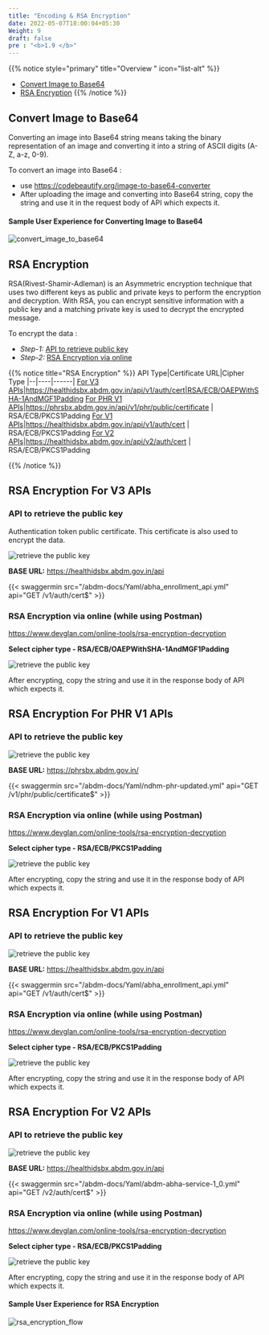 ```yaml
---
title: "Encoding & RSA Encryption"
date: 2022-05-07T18:00:04+05:30
Weight: 9
draft: false
pre : "<b>1.9 </b>"
---
```



{{% notice style="primary" title="Overview " icon="list-alt" %}}
- [Convert Image to Base64](#convert-image-to-base64)
- [RSA Encryption](#rsa-encryption)
{{% /notice %}}

## Convert Image to Base64 
Converting an image into Base64 string means taking the binary representation of an image and converting it into a string of ASCII digits (A-Z, a-z, 0-9).

To convert an image into Base64 :
- use https://codebeautify.org/image-to-base64-converter
- After uploading the image and converting into Base64 string, copy the string and use it in the request body of API which expects it.

#### Sample User Experience for Converting Image to Base64

![convert_image_to_base64](../convert_image_to_base64.gif)


## RSA Encryption
RSA(Rivest-Shamir-Adleman) is an Asymmetric encryption technique that uses two different keys as public and private keys to perform the encryption and decryption. With RSA, you can encrypt sensitive information with a public key and a matching private key is used to decrypt the encrypted message.


To encrypt the data :
- *Step-1:* [API to retrieve public key](#api-to-retrieve-the-public-key)
- *Step-2:* [RSA Encryption via online](#rsa-encryption-via-online-while-using-postman)

{{% notice title="RSA Encryption" %}}
API Type|Certificate URL|Cipher Type
|--|----|------|
[For V3 APIs](#rsa-encryption-for-v3-apis)|https://healthidsbx.abdm.gov.in/api/v1/auth/cert|RSA/ECB/OAEPWithSHA-1AndMGF1Padding
[For PHR V1 APIs](#rsa-encryption-for-phr-v1-apis)|https://phrsbx.abdm.gov.in/api/v1/phr/public/certificate | RSA/ECB/PKCS1Padding
[For V1 APIs](#rsa-encryption-for-v1-apis)|https://healthidsbx.abdm.gov.in/api/v1/auth/cert | RSA/ECB/PKCS1Padding
[For V2 APIs](#rsa-encryption-for-v2-apis)|https://healthidsbx.abdm.gov.in/api/v2/auth/cert | RSA/ECB/PKCS1Padding

{{% /notice %}}

## RSA Encryption For V3 APIs

### API to retrieve the public key
Authentication token public certificate. This certificate is also used to encrypt the data.

![retrieve the public key](../retrieve_public_keey_api.png)


**BASE URL:** https://healthidsbx.abdm.gov.in/api

{{< swaggermin src="/abdm-docs/Yaml/abha_enrollment_api.yml" api="GET /v1/auth/cert$" >}}

### RSA Encryption via online (while using Postman)

https://www.devglan.com/online-tools/rsa-encryption-decryption

**Select cipher type - RSA/ECB/OAEPWithSHA-1AndMGF1Padding**

![retrieve the public key](../cipher_type.png)

After encrypting, copy the string and use it in the response body of API which expects it.


## RSA Encryption For PHR V1 APIs

### API to retrieve the public key


![retrieve the public key](../public_certificate_for_other_api.png)


**BASE URL:** https://phrsbx.abdm.gov.in/

{{< swaggermin src="/abdm-docs/Yaml/ndhm-phr-updated.yml" api="GET /v1/phr/public/certificate$" >}}

### RSA Encryption via online (while using Postman)

https://www.devglan.com/online-tools/rsa-encryption-decryption

**Select cipher type - RSA/ECB/PKCS1Padding**

![retrieve the public key](../cipher_type_others.png)

After encrypting, copy the string and use it in the response body of API which expects it.


## RSA Encryption For V1 APIs

### API to retrieve the public key


![retrieve the public key](../v1_api.png)

**BASE URL:** https://healthidsbx.abdm.gov.in/api

{{< swaggermin src="/abdm-docs/Yaml/abha_enrollment_api.yml" api="GET /v1/auth/cert$" >}}

### RSA Encryption via online (while using Postman)

https://www.devglan.com/online-tools/rsa-encryption-decryption

**Select cipher type - RSA/ECB/PKCS1Padding**

![retrieve the public key](../cipher_type_others.png)

After encrypting, copy the string and use it in the response body of API which expects it.


## RSA Encryption For V2 APIs

### API to retrieve the public key


![retrieve the public key](../v2_api.png)

**BASE URL:** https://healthidsbx.abdm.gov.in/api

{{< swaggermin src="/abdm-docs/Yaml/abdm-abha-service-1_0.yml" api="GET /v2/auth/cert$" >}}

### RSA Encryption via online (while using Postman)

https://www.devglan.com/online-tools/rsa-encryption-decryption

**Select cipher type - RSA/ECB/PKCS1Padding**

![retrieve the public key](../cipher_type_others.png)

After encrypting, copy the string and use it in the response body of API which expects it.


#### Sample User Experience for RSA Encryption
![rsa_encryption_flow](../rsa_encryption.gif)



